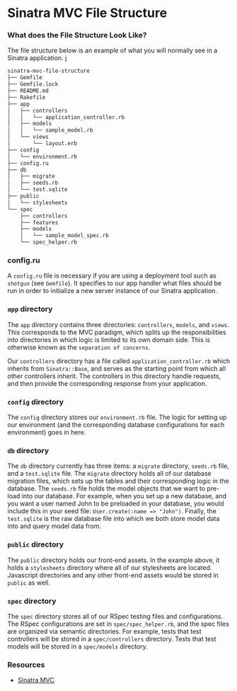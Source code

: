 # Sinatra MVC File Structure

### What does the File Structure Look Like?

The file structure below is an example of what you will normally see in a Sinatra application.
j
```bash
sinatra-mvc-file-structure
├── Gemfile
├── Gemfile.lock
├── README.md
├── Rakefile
├── app
│   ├── controllers
│   │   └── application_controller.rb
│   ├── models
│   │   └── sample_model.rb
│   └── views
│       └── layout.erb
├── config
│   └── environment.rb
├── config.ru
├── db
│   ├── migrate
│   ├── seeds.rb
│   └── test.sqlite
├── public
│   └── stylesheets
└── spec
    ├── controllers
    ├── features
    ├── models
    │   └── sample_model_spec.rb
    └── spec_helper.rb
```

### config.ru

A `config.ru` file is necessary if you are using a deployment tool such as `shotgun` (see `Gemfile`). It specifies to our app handler what files should be run in order to initialize a new server instance of our Sinatra application.

### `app` directory

The `app` directory contains three directories: `controllers`, `models`, and `views`. This corresponds to the MVC paradigm, which splits up the responsibilities into directories in which logic is limited to its own domain side. This is otherwise known as the `separation of concerns`.

Our `controllers` directory has a file called `application_controller.rb` which inherits from `Sinatra::Base`, and serves as the starting point from which all other controllers inherit. The controllers in this directory handle requests, and then provide the corresponding response from your application.

### `config` directory

The `config` directory stores our `environment.rb` file. The logic for setting up our environment (and the corresponding database configurations for each environment) goes in here.

### `db` directory

The `db` directory currently has three items: a `migrate` directory, `seeds.rb` file, and a `test.sqlite` file. The `migrate` directory holds all of our database migration files, which sets up the tables and their corresponding logic in the database. The `seeds.rb` file holds the model objects that we want to pre-load into our database. For example, when you set up a new database, and you want a user named John to be preloaded in your database, you would include this in your seed file: `User.create(:name => "John")`. Finally, the `test.sqlite` is the raw database file into which we both store model data into and query model data from.

### `public` directory

The `public` directory holds our front-end assets. In the example above, it holds a `stylesheets` directory where all of our stylesheets are located. Javascript directories and any other front-end assets would be stored in `public` as well.

### `spec` directory

The `spec` directory stores all of our RSpec testing files and configurations. The RSpec configurations are set in `spec/spec_helper.rb`, and the spec files are organized via semantic directories. For example, tests that test controllers will be stored in a `spec/controllers` directory. Tests that test models will be stored in a `spec/models` directory.

### Resources
- [Sinatra MVC](http://www.sitepoint.com/build-a-sinatra-mvc-framework/)
